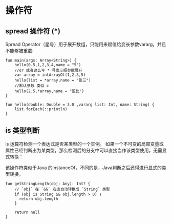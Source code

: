 # 操作符

## spread 操作符 (*)

Spread Operator（星号）用于展开数组，只能用来赋值给变长参数vararg，并且不能够被重载:

    fun main(args: Array<String>) {
        hello(0.5,1,2,3,4,name = "5")
        //or 或者这么写 * 号表示把参数展开
        var array = intArrayOf(1,2,3,5)
        hello(list = *array,name = "张三")
        //默认参数 类似 c
        hello(2.5,*array,name = "逗比")
    }
    
    fun hello(double: Double = 3.0 ,vararg list: Int, name: String) {
        list.forEach(::println)
    }
    
    
 ## is 类型判断
 
 is 运算符检测一个表达式是否某类型的一个实例。 
 如果一个不可变的局部变量或属性已经判断出为某类型，那么检测后的分支中可以直接当作该类型使用，无需显式转换：
 
 该操作符类似于Java 的instanceOf，不同的是，Java判断之后还得进行显式的类型转换。
 
    fun getStringLength(obj: Any): Int? {
        // `obj` 在 `&&` 右边自动转换成 `String` 类型
        if (obj is String && obj.length > 0) ｛
          return obj.length
        }
    
        return null
    }
